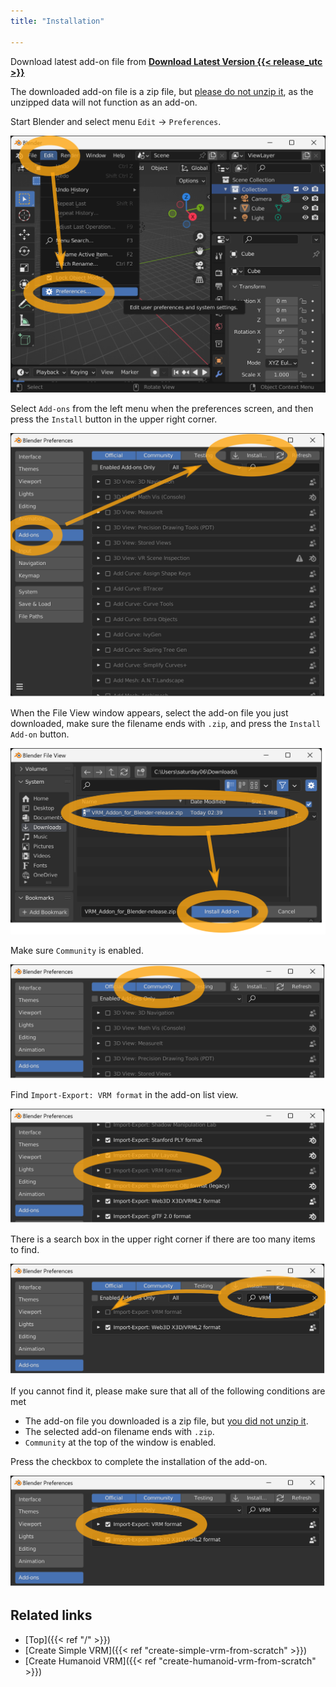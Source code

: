 ```yaml
---
title: "Installation"

---
```


Download latest add-on file from **[Download Latest Version {{< release_utc >}}](https://vrm-addon-for-blender.info/releases/VRM_Addon_for_Blender-release.zip)**

The downloaded add-on file is a zip file, but <u>please do not unzip it</u>, as the unzipped data will not function as an add-on.

Start Blender and select menu `Edit` → `Preferences`.

![](1.en.png)

Select `Add-ons` from the left menu when the preferences screen, and then press the `Install` button in the upper right corner.

![](2.en.png)

When the File View window appears, select the add-on file you just downloaded, make sure the filename ends with `.zip`, and press the `Install Add-on` button.

![](3.en.png)

Make sure `Community` is enabled.

![](4.en.png)

Find `Import-Export: VRM format` in the add-on list view.

![](5.en.png)

There is a search box in the upper right corner if there are too many items to find.

![](6.en.png)

If you cannot find it, please make sure that all of the following conditions are met

- The add-on file you downloaded is a zip file, but <u>you did not unzip it</u>.
- The selected add-on filename ends with `.zip`.
- `Community` at the top of the window is enabled.

Press the checkbox to complete the installation of the add-on.

![](7.en.png)

## Related links

- [Top]({{< ref "/" >}})
- [Create Simple VRM]({{< ref "create-simple-vrm-from-scratch" >}})
- [Create Humanoid VRM]({{< ref "create-humanoid-vrm-from-scratch" >}})
